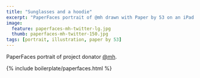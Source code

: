 ```yaml
---
title: "Sunglasses and a hoodie"
excerpt: "PaperFaces portrait of @mh drawn with Paper by 53 on an iPad."
image: 
  feature: paperfaces-mh-twitter-lg.jpg
  thumb: paperfaces-mh-twitter-150.jpg
tags: [portrait, illustration, paper by 53]
---
```


PaperFaces portrait of project donator [@mh](http://twitter.com/mh).

{% include boilerplate/paperfaces.html %}